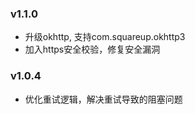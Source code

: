 ### v1.1.0
* 升级okhttp, 支持com.squareup.okhttp3
* 加入https安全校验，修复安全漏洞

### v1.0.4
* 优化重试逻辑，解决重试导致的阻塞问题
